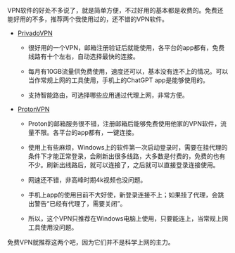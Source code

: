 VPN软件的好处不多说了，就是简单方便，不过好用的基本都是收费的。免费还能好用的不多，推荐两个我使用过的，还不错的VPN软件。

- [PrivadoVPN ](https://privadovpn.com/)
  
  - 很好用的一个VPN，邮箱注册验证后就能使用，各平台的app都有，免费线路有十个左右，自动选择最快的连接。
    
  - 每月有10GB流量供免费使用，速度还可以，基本没有连不上的情况。可以当作常规上网的工具使用，手机上的ChatGPT app是能够使用的。
    
  - 支持智能路由，可选择哪些应用通过代理上网，非常方便。
    

- [ProtonVPN](https://protonvpn.com/)
  
  - Proton的邮箱服务很不错，注册邮箱后能够免费使用他家的VPN软件，流量不限。各平台的app都有，一键连接。
    
  - 使用上有些麻烦，Windows上的软件第一次启动登录时，需要在挂代理的条件下才能正常登录，会刷新出很多线路，大多数是付费的，免费的也有不少。刷新出线路后，就可以连接了，之后就可以直接登录连接使用。
    
  - 网速还不错，非高峰时期4k视频也没问题。
    
  - 手机上app的使用目前不大好使，新登录连接不上；如果挂了代理，会跳出警告“已经有代理了，需要关闭”。
    
  - 所以，这个VPN只推荐在Windows电脑上使用，只要能连上，当常规上网工具使用没问题。
    

免费VPN就推荐这两个吧，因为它们并不是科学上网的主力。